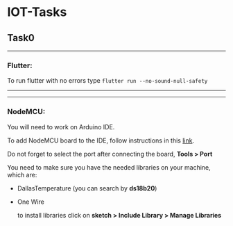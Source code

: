 # IOT-Tasks

## Task0
---------------
### Flutter:
To run flutter with no errors type `flutter run --no-sound-null-safety`



--------------------
--------------------
### NodeMCU:
You will need to work on Arduino IDE.

To add NodeMCU board to the IDE, follow instructions in this [link](https://circuits4you.com/2018/06/21/add-nodemcu-esp8266-to-arduino-ide/).

Do not forget to select the port after connecting the board, **Tools > Port** 

You need to make sure you have the needed libraries on your machine, which are:
- DallasTemperature (you can search by **ds18b20**)
- One Wire
  
  to install libraries click on **sketch > Include Library > Manage Libraries**

